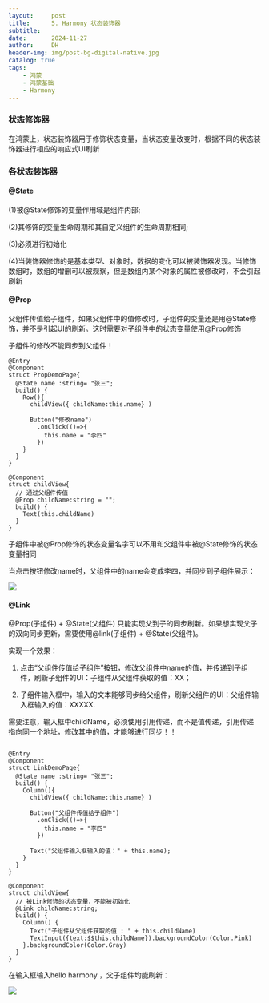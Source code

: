 ```yaml
---
layout:     post
title:      5. Harmony 状态装饰器
subtitle:   
date:       2024-11-27
author:     DH
header-img: img/post-bg-digital-native.jpg 
catalog: true
tags:
    - 鸿蒙
    - 鸿蒙基础
    - Harmony
---
```

### 状态修饰器

在鸿蒙上，状态装饰器用于修饰状态变量，当状态变量改变时，根据不同的状态装饰器进行相应的响应式UI刷新

### 各状态装饰器

#### @State

(1)被@State修饰的变量作用域是组件内部;

(2)其修饰的变量生命周期和其自定义组件的生命周期相同;

(3)必须进行初始化

(4)当装饰器修饰的是基本类型、对象时，数据的变化可以被装饰器发现。当修饰数组时，数组的增删可以被观察，但是数组内某个对象的属性被修改时，不会引起刷新

#### @Prop

父组件传值给子组件，如果父组件中的值修改时，子组件的变量还是用@State修饰，并不是引起UI的刷新。这时需要对子组件中的状态变量使用@Prop修饰

子组件的修改不能同步到父组件！

```
@Entry
@Component
struct PropDemoPage{
  @State name :string= "张三";
  build() {
    Row(){
      childView({ childName:this.name} )

      Button("修改name")
        .onClick(()=>{
          this.name = "李四"
        })
    }
  }
}

@Component
struct childView{
  // 通过父组件传值
  @Prop childName:string = "";
  build() {
    Text(this.childName)
  }
}
```

子组件中被@Prop修饰的状态变量名字可以不用和父组件中被@State修饰的状态变量相同

当点击按钮修改name时，父组件中的name会变成李四，并同步到子组件展示：

![](https://camo.githubusercontent.com/7bdbbe42d064204954ead9974066be646c0bcaa2c860bc126dcaf90aa228b97d/68747470733a2f2f692d626c6f672e6373646e696d672e636e2f6469726563742f62343863336334313237316234633939383233336561303563383837323133612e706e67)

#### @Link

@Prop(子组件) + @State(父组件) 只能实现父到子的同步刷新。如果想实现父子的双向同步更新，需要使用@link(子组件) + @State(父组件)。

实现一个效果：

1. 点击“父组件传值给子组件”按钮，修改父组件中name的值，并传递到子组件，刷新子组件的UI：子组件从父组件获取的值：XX；

2. 子组件输入框中，输入的文本能够同步给父组件，刷新父组件的UI：父组件输入框输入的值：XXXXX.

需要注意，输入框中childName，必须使用引用传递，而不是值传递，引用传递指向同一个地址，修改其中的值，才能够进行同步！！

```

@Entry
@Component
struct LinkDemoPage{
  @State name :string= "张三";
  build() {
    Column(){
      childView({ childName:this.name} )

      Button("父组件传值给子组件")
        .onClick(()=>{
          this.name = "李四"
        })

      Text("父组件输入框输入的值：" + this.name);
    }
  }
}

@Component
struct childView{
  // 被Link修饰的状态变量，不能被初始化
  @Link childName:string;
  build() {
    Column() {
      Text("子组件从父组件获取的值 : " + this.childName)
      TextInput({text:$$this.childName}).backgroundColor(Color.Pink)
    }.backgroundColor(Color.Gray)
  }
}

```

在输入框输入hello harmony ，父子组件均能刷新：

![](https://camo.githubusercontent.com/634b8a304ccd80537d95c673eb31e54ea14e9aa5250b712e8aa583470da9acfe/68747470733a2f2f692d626c6f672e6373646e696d672e636e2f6469726563742f66303438643637643065383734386237383539633731333461633437666436382e706e67)
